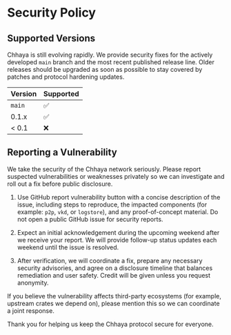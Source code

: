 # Security Policy

## Supported Versions

Chhaya is still evolving rapidly. We provide security fixes for the actively
developed `main` branch and the most recent published release line. Older
releases should be upgraded as soon as possible to stay covered by patches and
protocol hardening updates.

| Version | Supported          |
| ------- | ------------------ |
| `main`  | :white_check_mark: |
| 0.1.x   | :white_check_mark: |
| < 0.1   | :x:                |

## Reporting a Vulnerability

We take the security of the Chhaya network seriously. Please report suspected
vulnerabilities or weaknesses privately so we can investigate and roll out a
fix before public disclosure.

1. Use GitHub report vulnerability button with a concise description of the issue,
   including steps to reproduce, the impacted components (for example: `p2p`,
   `vkd`, or `logstore`), and any proof-of-concept material. Do not open a
   public GitHub issue for security reports.

2. Expect an initial acknowledgement during the upcoming weekend after we
   receive your report. We will provide follow-up status updates each weekend
   until the issue is resolved.

3. After verification, we will coordinate a fix, prepare any necessary security
   advisories, and agree on a disclosure timeline that balances remediation and
   user safety. Credit will be given unless you request anonymity.


If you believe the vulnerability affects third-party ecosystems (for example,
upstream crates we depend on), please mention this so we can coordinate a joint
response.

Thank you for helping us keep the Chhaya protocol secure for everyone.
